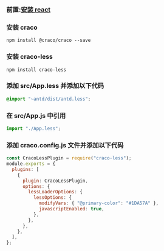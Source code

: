 ### 前置:[安装 react](/react/%E5%AE%89%E8%A3%85react.md)

### 安装 craco

```shell
npm install @craco/craco --save
```

### 安装 craco-less

```shell
npm install craco-less
```

### 添加 src/App.less 并添加以下代码

```css
@import "~antd/dist/antd.less";
```

### 在 src/App.js 中引用

```js
import "./App.less";
```

### 添加 craco.config.js 文件并添加以下代码

```js
const CracoLessPlugin = require("craco-less");
module.exports = {
  plugins: [
    {
      plugin: CracoLessPlugin,
      options: {
        lessLoaderOptions: {
          lessOptions: {
            modifyVars: { "@primary-color": "#1DA57A" },
            javascriptEnabled: true,
          },
        },
      },
    },
  ],
};
```

